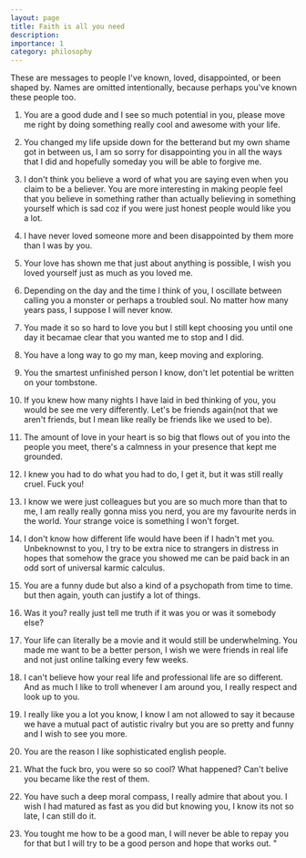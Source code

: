 ```yaml
---
layout: page
title: Faith is all you need
description: 
importance: 1
category: philosophy
---
```


These are messages to people I've known, loved, disappointed, or been shaped by. Names are omitted intentionally, because perhaps you've known these people too.

1. You are a good dude and I see so much potential in you, please move me right by doing something really cool and awesome with your life. 
2. You changed my life upside down  for the betterand but my own shame got in between us,  I am so sorry for disappointing you in all the ways that I did and hopefully someday you will be able to forgive me. 

3. I don't think you believe a word of what you are saying even when you claim to be a believer.  You are more interesting in making people feel that you believe in something rather than actually believing in something yourself which is sad coz if you were just honest people would like you a lot. 
4. I have never loved someone more and been disappointed by them more than I was by you.  
5. Your love has shown me that just about anything is possible, I wish you loved yourself just as much as you loved me.

 6. Depending on the day and the time I think of you, I oscillate between calling you a monster or perhaps a troubled soul. No matter how many years pass, I suppose I will never know.  
 
 7. You made it so so hard to love you but I still kept choosing you until one day it becamae clear that  you wanted me to stop and I did.  

 8. You have a long way to go my man, keep moving and exploring. 
 9. You the smartest unfinished person I know, don't let potential be written on your tombstone. 
 10. If you knew how many nights I have laid in bed thinking of you, you would be see me very differently. Let's be friends again(not that we aren't friends, but I mean like really be friends like we used to be). 
 11. The amount of love in your heart is so big that flows out of you into the people you meet, there's a  calmness in your presence that kept me grounded. 
 
12. I knew you had to do what you had to do, I get it, but it was still really cruel. Fuck you!
13. I know we were just colleagues but you are so much more than that to me, I am really really gonna miss you  nerd, you are my favourite nerds in the world. Your strange voice is something I won't forget. 

14. I don't know how different life would have been if I hadn't met you. Unbeknownst to you, I try to be extra nice to strangers in distress in hopes that somehow the grace you showed me can be paid back in an odd sort of universal karmic calculus. 

15. You are a funny dude but also a kind of a psychopath from time to time. but then again, youth can  justify a lot of things. 

16. Was it you? really just tell me truth if it was you or was it somebody else?  

17. Your life can literally be a movie and it would still be underwhelming.  You made me want to be a better person, I wish we were friends in real life and not just online talking every few weeks.  

18. I can't believe how your real life and professional life are so different. And as much I like to troll  whenever I am around you, I really respect and look up to you.  

19. I really like you a lot you know, I know I am not allowed to say it because we have a mutual pact of autistic rivalry but you are so pretty and funny and I wish to see you more. 

20. You are the reason I like sophisticated english people. 

21. What the fuck bro, you were so so cool? What happened?  Can't belive you became like the rest of them. 

22. You have such a deep moral compass, I really admire that about you. I wish I had matured as fast  as you did but knowing you, I know its not so late, I can still do it.  
      
23. You tought me how to be a good man, I will never be able to repay you for that but I will try to be a good person and hope that works out.   " 


